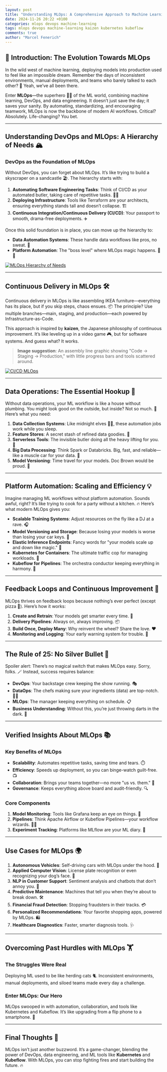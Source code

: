 ```yaml
---
layout: post
title: "Understanding MLOps: A Comprehensive Approach to Machine Learning in Production"
date: 2024-11-26 20:22 +0100
categories: mlops devops machine-learning
tags: mlops devops machine-learning kaizen kubernetes kubeflow
comments: true
author: "Marcel Fenerich"
---
```


## 🚀 Introduction: The Evolution Towards MLOps

In the wild west of machine learning, deploying models into production used to feel like an impossible dream. Remember the days of inconsistent environments, manual deployments, and teams who barely talked to each other? 🫠 Yeah, we’ve all been there.

Enter **MLOps**—the superhero 🦸‍♂️ of the ML world, combining machine learning, DevOps, and data engineering. It doesn’t just save the day; it saves your sanity. By automating, standardizing, and encouraging teamwork, MLOps is now the backbone of modern AI workflows. Critical? Absolutely. Life-changing? You bet.

---

## Understanding DevOps and MLOps: A Hierarchy of Needs 🏔️

### DevOps as the Foundation of MLOps

Without DevOps, you can forget about MLOps. It’s like trying to build a skyscraper on a sandcastle 🏖️. The hierarchy starts with:

1. **Automating Software Engineering Tasks**: Think of CI/CD as your automated butler, taking care of repetitive tasks. 🧑‍💻
2. **Deploying Infrastructure**: Tools like Terraform are your architects, ensuring everything stands tall and doesn’t collapse. 🏗️
3. **Continuous Integration/Continuous Delivery (CI/CD)**: Your passport to smooth, drama-free deployments. ✈️

Once this solid foundation is in place, you can move up the hierarchy to:

- **Data Automation Systems**: These handle data workflows like pros, no sweat. 💼
- **Platform Automation**: The "boss level" where MLOps magic happens. 🎩✨

[![MLOps Hierarchy of Needs](/assets/images/MLOpsPyramid.jpeg)](/assets/images/MLOpsPyramid.jpeg)

---

## Continuous Delivery in MLOps 🛠️

Continuous delivery in MLOps is like assembling IKEA furniture—everything has its place, but if you skip steps, chaos ensues. 📦 The principle? Use multiple branches—main, staging, and production—each powered by Infrastructure-as-Code.

This approach is inspired by **kaizen**, the Japanese philosophy of continuous improvement. It’s like leveling up in a video game 🎮, but for software systems. And guess what? It works.

> **Image suggestion**: An assembly line graphic showing "Code → Staging → Production," with little progress bars and tools scattered around.

[![CI/CD MLOps](/assets/images/MLOpscicd.jpg)](/assets/images/MLOpscicd.jpg)

---

## Data Operations: The Essential Hookup 🚰

Without data operations, your ML workflow is like a house without plumbing. You might look good on the outside, but inside? Not so much. 💩 Here’s what you need:

1. **Data Collection Systems**: Like midnight elves 🧝‍♂️, these automation jobs work while you sleep.
2. **Feature Stores**: A secret stash of refined data goodies. 🍫
3. **Serverless Tools**: The invisible butler doing all the heavy lifting for you. 🎩
4. **Big Data Processing**: Think Spark or Databricks. Big, fast, and reliable—like a muscle car for your data. 🚗
5. **Model Versioning**: Time travel for your models. Doc Brown would be proud. 🔮

---

## Platform Automation: Scaling and Efficiency 💡

Imagine managing ML workflows without platform automation. Sounds awful, right? It’s like trying to cook for a party without a kitchen. 🔥 Here’s what modern MLOps gives you:

- **Scalable Training Systems**: Adjust resources on the fly like a DJ at a rave. 🎧
- **Model Versioning and Storage**: Because losing your models is worse than losing your car keys. 🔑
- **Elastic Inference Endpoints**: Fancy words for "your models scale up and down like magic." 🧙
- **Kubernetes for Containers**: The ultimate traffic cop for managing workloads. 🚦
- **Kubeflow for Pipelines**: The orchestra conductor keeping everything in harmony. 🎻

---

## Feedback Loops and Continuous Improvement 🔄

MLOps thrives on feedback loops because nothing’s ever perfect (except pizza 🍕). Here’s how it works:

1. **Create and Retrain**: Your models get smarter every time. 🧠
2. **Delivery Pipelines**: Always on, always improving. 📦
3. **Build Once, Deploy Many**: Why reinvent the wheel? Share the love. ❤️
4. **Monitoring and Logging**: Your early warning system for trouble. 🚨

---

## The Rule of 25: No Silver Bullet 🧩

Spoiler alert: There’s no magical switch that makes MLOps easy. Sorry, folks. 🪄 Instead, success requires balance:

- **DevOps**: Your backstage crew keeping the show running. 🎭
- **DataOps**: The chefs making sure your ingredients (data) are top-notch. 👩‍🍳
- **MLOps**: The manager keeping everything on schedule. 📋
- **Business Understanding**: Without this, you’re just throwing darts in the dark. 🎯

---

## Verified Insights About MLOps 📚

### Key Benefits of MLOps

- **Scalability**: Automates repetitive tasks, saving time and tears. ⏱️
- **Efficiency**: Speeds up deployment, so you can binge-watch guilt-free. 📺
- **Collaboration**: Brings your teams together—no more "us vs. them." 🤝
- **Governance**: Keeps everything above board and audit-friendly. 🔍

### Core Components

1. **Model Monitoring**: Tools like Grafana keep an eye on things. 👀
2. **Pipelines**: Think Apache Airflow or Kubeflow Pipelines—your workflow wizards. 🧙‍♀️
3. **Experiment Tracking**: Platforms like MLflow are your ML diary. 📓

---

## Use Cases for MLOps 🌍

1. **Autonomous Vehicles**: Self-driving cars with MLOps under the hood. 🚗
2. **Applied Computer Vision**: License plate recognition or even recognizing your dog’s face. 🐶
3. **NLP in Customer Support**: Sentiment analysis and chatbots that don’t annoy you. 💬
4. **Predictive Maintenance**: Machines that tell you when they’re about to break down. 🛠️
5. **Financial Fraud Detection**: Stopping fraudsters in their tracks. 💳
6. **Personalized Recommendations**: Your favorite shopping apps, powered by MLOps. 🛍️
7. **Healthcare Diagnostics**: Faster, smarter diagnosis tools. 🩺

---

## Overcoming Past Hurdles with MLOps 🏋️

### The Struggles Were Real

Deploying ML used to be like herding cats 🐈. Inconsistent environments, manual deployments, and siloed teams made every day a challenge.

### Enter MLOps: Our Hero

MLOps swooped in with automation, collaboration, and tools like Kubernetes and Kubeflow. It’s like upgrading from a flip phone to a smartphone. 📱

---

## Final Thoughts 🤔

MLOps isn’t just another buzzword. It’s a game-changer, blending the power of DevOps, data engineering, and ML tools like **Kubernetes** and **Kubeflow**. With MLOps, you can stop fighting fires and start building the future. 🔥
